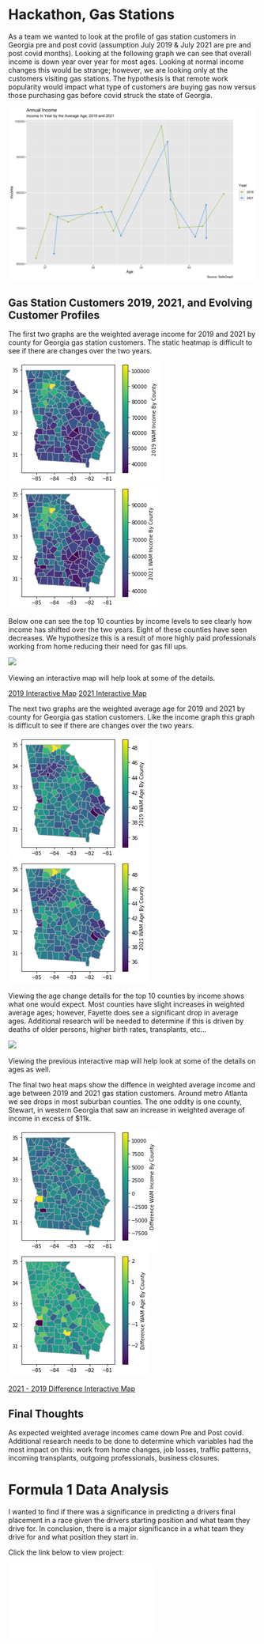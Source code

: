 # Hackathon, Gas Stations

As a team we wanted to look at the profile of gas station customers in Georgia pre and post covid (assumption July 2019 & July 2021 are pre and post covid months). Looking at the following graph we can see that overall income is down year over year for most ages.  Looking at normal income changes this would be strange; however, we are looking only at the customers visiting gas stations. The hypothesis is that remote work popularity would impact what type of customers are buying gas now versus those purchasing gas before covid struck the state of Georgia.

![](income_in_year_by_age.png)

## Gas Station Customers 2019, 2021, and Evolving Customer Profiles

The first two graphs are the weighted average income for 2019 and 2021 by county for Georgia gas station customers. The static heatmap is difficult to see if there are changes over the two years. 

![](2019_wam_income_county.png)   ![](2021_wam_income_county.png)

Below one can see the top 10 counties by income levels to see clearly how income has shifted over the two years.  Eight of these counties have seen decreases.  We hypothesize this is a result of more highly paid professionals working from home reducing their need for gas fill ups.

![](Change_in_income.png)

Viewing an interactive map will help look at some of the details.

[2019 Interactive Map](ga_p3_income19.html)
[2021 Interactive Map](ga_p3_income21.html)

The next two graphs are the weighted average age for 2019 and 2021 by county for Georgia gas station customers. Like the income graph this graph is difficult to see if there are changes over the two years. 

![](2019_wam_age_county.png)   ![](2021_wam_age_county.png)

Viewing the age change details for the top 10 counties by income shows what one would expect.  Most counties have slight increases in weighted average ages; however, Fayette does see a significant drop in average ages.  Additional research will be needed to determine if this is driven by deaths of older persons, higher birth rates, transplants, etc...

![](change_in_age.png)

Viewing the previous interactive map will help look at some of the details on ages as well.

The final two heat maps show the diffence in weighted average income and age between 2019 and 2021 gas station customers.  Around metro Atlanta we see drops in most suburban counties.  The one oddity is one county, Stewart, in western Georgia that saw an increase in weighted average of income in excess of $11k.  

![](diff_income_county.png)   ![](diff_age_county.png)

[2021 - 2019 Difference Interactive Map](ga_p3_diff_income.html)

## Final Thoughts

As expected weighted average incomes came down Pre and Post covid.  Additional research needs to be done to determine which variables had the most impact on this:  work from home changes, job losses, traffic patterns, incoming transplants, outgoing professionals, business closures.



# Formula 1 Data Analysis

I wanted to find if there was a significance in predicting a drivers final placement in a race given the drivers starting position and what team they drive for. In conclusion, there is a major significance in a what team they drive for and what position they start in.

Click the link below to view project:

![Formula 1 Data Analysis Poster](Zack_Lee-Final_Draft-Analytics_Day_Poster_copy.pdf)


 





